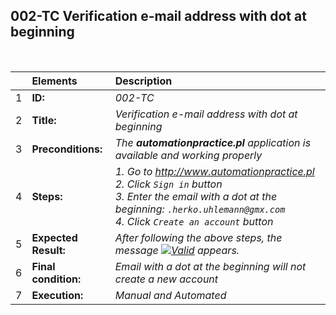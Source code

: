 ##  002-TC Verification e-mail address with dot at beginning

<br>

|     | Elements             | Description                                                                               |
| :-- | :------------------- | :---------------------------------------------------------------------------------------- |
| 1   | **ID:**              | _002-TC_                                                                                  |
| 2   | **Title:**           | _Verification e-mail address with dot at beginning_                                       |
| 3   | **Preconditions:**   | _The **automationpractice.pl** application is available and working properly_             |
| 4   | **Steps:**           | _1. Go to http://www.automationpractice.pl <br> 2. Click `Sign in` button <br> 3. Enter the email with a dot at the beginning: `.herko.uhlemann@gmx.com` <br> 4. Click `Create an account` button_ |
| 5   | **Expected Result:** | _After following the above steps, the message [![Valid](https://img.shields.io/badge/Invalid%20email%20address.-f3515c)](#) appears._ |
| 6   | **Final condition:** | _Email with a dot at the beginning will not create a new account_                         |
| 7   | **Execution:**       | _Manual and Automated_                                                                    |
